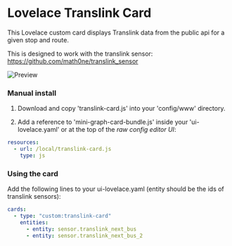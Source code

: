 # Lovelace Translink Card
This Lovelace custom card displays Translink data from the public api for a given stop and route.

This is designed to work with the translink sensor: https://github.com/math0ne/translink_sensor

![Preview](https://github.com/math0ne/translink-card/blob/master/translink-card.png?raw=true)

### Manual install
1. Download and copy 'translink-card.js' into your 'config/www' directory.

2. Add a reference to 'mini-graph-card-bundle.js' inside your 'ui-lovelace.yaml' or at the top of the *raw config editor UI*:

```yaml
resources:
  - url: /local/translink-card.js
    type: js
```

###  Using the card

Add the following lines to your ui-lovelace.yaml (entity should be the ids of translink sensors):

```yaml
cards:
  - type: "custom:translink-card"
    entities: 
      - entity: sensor.translink_next_bus
      - entity: sensor.translink_next_bus_2
```